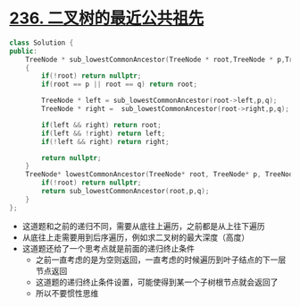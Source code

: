 # [236. 二叉树的最近公共祖先](https://leetcode.cn/problems/lowest-common-ancestor-of-a-binary-tree/)

```C++
class Solution {
public:
    TreeNode * sub_lowestCommonAncestor(TreeNode * root,TreeNode * p,TreeNode *q)
    {
        if(!root) return nullptr;
        if(root == p || root == q) return root;

        TreeNode * left = sub_lowestCommonAncestor(root->left,p,q);
        TreeNode * right =  sub_lowestCommonAncestor(root->right,p,q);

        if(left && right) return root;
        if(left && !right) return left;
        if(!left && right) return right;

        return nullptr;
    }
    TreeNode* lowestCommonAncestor(TreeNode* root, TreeNode* p, TreeNode* q) {
        if(!root) return nullptr;
        return sub_lowestCommonAncestor(root,p,q);
    }
};
```

- 这道题和之前的递归不同，需要从底往上遍历，之前都是从上往下遍历
- 从底往上走需要用到后序遍历，例如求二叉树的最大深度（高度）
- 这道题还给了一个思考点就是前面的递归终止条件
  - 之前一直考虑的是为空则返回，一直考虑的时候遍历到叶子结点的下一层节点返回
  - 这道题的递归终止条件设置，可能使得到某一个子树根节点就会返回了
  - 所以不要惯性思维